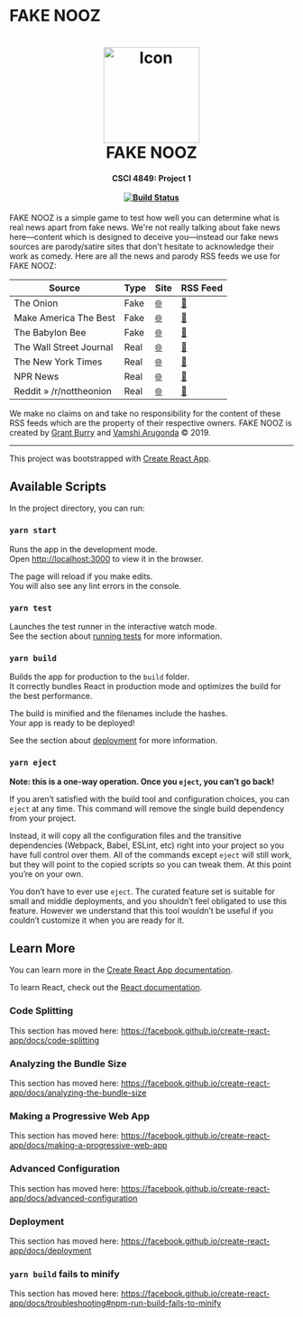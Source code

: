 # FAKE NOOZ

<h1 align="center">
    <img src="https://github.com/Burry/FAKE-NOOZ/blob/master/public/android-chrome-512x512.png?raw=true" width="170px" alt="Icon" />
    <br />
    FAKE NOOZ
</h1>

<h4 align="center">
    CSCI 4849: Project 1
    <br />
    <br />
    <a href="https://travis-ci.com/Burry/CSCI-4849-Project-1" target="_blank" title="Build Status">
        <img src="https://travis-ci.com/Burry/CSCI-4849-Project-1.svg?branch=master" alt="Build Status" />
    </a>
</h4>

FAKE NOOZ is a simple game to test how well you can determine what is real news apart from fake news. We're not really talking about fake news here—content which is designed to deceive you—instead our fake news sources are parody/satire sites that don't hesitate to acknowledge their work as comedy. Here are all the news and parody RSS feeds we use for FAKE NOOZ:

| Source                  | Type | Site                                      | RSS Feed                                                      |
|-------------------------|------|-------------------------------------------|---------------------------------------------------------------|
| The Onion               | Fake | [🌐](https://www.theonion.com)| [📰](https://www.theonion.com/rss)|
| Make America The Best   | Fake | [🌐](http://makeamericathebest.com)| [📰](http://makeamericathebest.com/feed/)|
| The Babylon Bee         | Fake | [🌐](https://babylonbee.com)| [📰](https://babylonbee.com/feed)|
| The Wall Street Journal | Real | [🌐](https://www.wsj.com/news/world)| [📰](https://www.wsj.com/xml/rss/3_7085.xml)|
| The New York Times      | Real | [🌐](https://www.nytimes.com)| [📰](http://rss.nytimes.com/services/xml/rss/nyt/HomePage.xml)|
| NPR News                | Real | [🌐](https://www.npr.org/sections/news)    | [📰](https://www.npr.org/rss/rss.php?id=1001)|
| Reddit » /r/nottheonion | Real | [🌐](https://www.reddit.com/r/nottheonion) | [📰](https://www.reddit.com/r/nottheonion/.rss)|

We make no claims on and take no responsibility for the content of these RSS feeds which are the property of their respective owners. FAKE NOOZ is created by [Grant Burry](https://github.com/Burry) and [Vamshi Arugonda](https://github.com/varugonda) © 2019.

---

This project was bootstrapped with [Create React App](https://github.com/facebook/create-react-app).

## Available Scripts

In the project directory, you can run:

### `yarn start`

Runs the app in the development mode.<br>
Open [http://localhost:3000](http://localhost:3000) to view it in the browser.

The page will reload if you make edits.<br>
You will also see any lint errors in the console.

### `yarn test`

Launches the test runner in the interactive watch mode.<br>
See the section about [running tests](https://facebook.github.io/create-react-app/docs/running-tests) for more information.

### `yarn build`

Builds the app for production to the `build` folder.<br>
It correctly bundles React in production mode and optimizes the build for the best performance.

The build is minified and the filenames include the hashes.<br>
Your app is ready to be deployed!

See the section about [deployment](https://facebook.github.io/create-react-app/docs/deployment) for more information.

### `yarn eject`

**Note: this is a one-way operation. Once you `eject`, you can’t go back!**

If you aren’t satisfied with the build tool and configuration choices, you can `eject` at any time. This command will remove the single build dependency from your project.

Instead, it will copy all the configuration files and the transitive dependencies (Webpack, Babel, ESLint, etc) right into your project so you have full control over them. All of the commands except `eject` will still work, but they will point to the copied scripts so you can tweak them. At this point you’re on your own.

You don’t have to ever use `eject`. The curated feature set is suitable for small and middle deployments, and you shouldn’t feel obligated to use this feature. However we understand that this tool wouldn’t be useful if you couldn’t customize it when you are ready for it.

## Learn More

You can learn more in the [Create React App documentation](https://facebook.github.io/create-react-app/docs/getting-started).

To learn React, check out the [React documentation](https://reactjs.org/).

### Code Splitting

This section has moved here: https://facebook.github.io/create-react-app/docs/code-splitting

### Analyzing the Bundle Size

This section has moved here: https://facebook.github.io/create-react-app/docs/analyzing-the-bundle-size

### Making a Progressive Web App

This section has moved here: https://facebook.github.io/create-react-app/docs/making-a-progressive-web-app

### Advanced Configuration

This section has moved here: https://facebook.github.io/create-react-app/docs/advanced-configuration

### Deployment

This section has moved here: https://facebook.github.io/create-react-app/docs/deployment

### `yarn build` fails to minify

This section has moved here: https://facebook.github.io/create-react-app/docs/troubleshooting#npm-run-build-fails-to-minify
